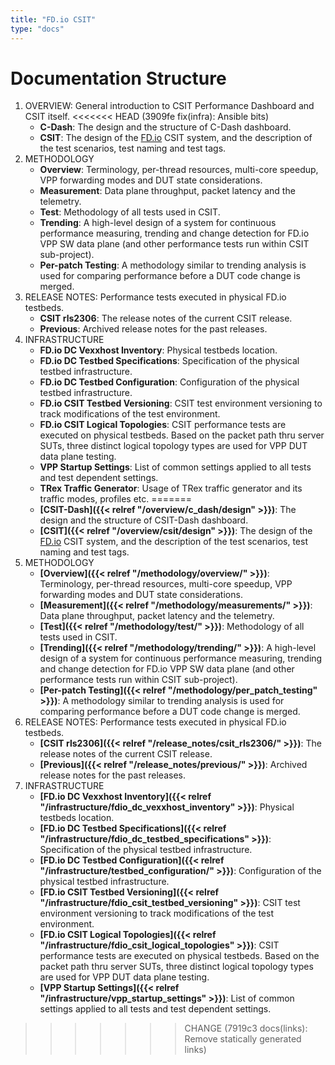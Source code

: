 ```yaml
---
title: "FD.io CSIT"
type: "docs"
---
```


# Documentation Structure

1. OVERVIEW: General introduction to CSIT Performance Dashboard and CSIT itself.
<<<<<<< HEAD   (3909fe fix(infra): Ansible bits)
   - **C-Dash**: The design and the structure of C-Dash dashboard.
   - **CSIT**: The design of the [FD.io](https://fd.io/) CSIT system, and the
     description of the test scenarios, test naming and test tags.
2. METHODOLOGY
   - **Overview**: Terminology, per-thread resources, multi-core speedup, VPP
     forwarding modes and DUT state considerations.
   - **Measurement**: Data plane throughput, packet latency and the telemetry.
   - **Test**: Methodology of all tests used in CSIT.
   - **Trending**: A high-level design of a system for continuous performance
     measuring, trending and change detection for FD.io VPP SW data plane (and
     other performance tests run within CSIT sub-project).
   - **Per-patch Testing**: A methodology similar to trending analysis is used
     for comparing performance before a DUT code change is merged.
3. RELEASE NOTES: Performance tests executed in physical FD.io testbeds.
   - **CSIT rls2306**: The release notes of the current CSIT release.
   - **Previous**: Archived release notes for the past releases.
4. INFRASTRUCTURE
   - **FD.io DC Vexxhost Inventory**: Physical testbeds location.
   - **FD.io DC Testbed Specifications**: Specification of the physical
     testbed infrastructure.
   - **FD.io DC Testbed Configuration**: Configuration of the physical
     testbed infrastructure.
   - **FD.io CSIT Testbed Versioning**: CSIT test environment versioning to
     track modifications of the test environment.
   - **FD.io CSIT Logical Topologies**: CSIT performance tests are executed on
     physical testbeds. Based on the packet path thru server SUTs, three
     distinct logical topology types are used for VPP DUT data plane testing.
   - **VPP Startup Settings**: List of common settings applied to all tests and
     test dependent settings.
   - **TRex Traffic Generator**: Usage of TRex traffic generator and its traffic
     modes, profiles etc.
=======
   - **[CSIT-Dash]({{< relref "/overview/c_dash/design" >}})**: The design and
     the structure of CSIT-Dash dashboard.
   - **[CSIT]({{< relref "/overview/csit/design" >}})**: The design of the
     [FD.io](https://fd.io/) CSIT system, and the description of the test
     scenarios, test naming and test tags.
2. METHODOLOGY
   - **[Overview]({{< relref "/methodology/overview/" >}})**: Terminology,
     per-thread resources, multi-core speedup, VPP forwarding modes and DUT
     state considerations.
   - **[Measurement]({{< relref "/methodology/measurements/" >}})**: Data plane
     throughput, packet latency and the telemetry.
   - **[Test]({{< relref "/methodology/test/" >}})**: Methodology of all tests
     used in CSIT.
   - **[Trending]({{< relref "/methodology/trending/" >}})**: A high-level
     design of a system for continuous performance measuring, trending and
     change detection for FD.io VPP SW data plane (and other performance tests
     run within CSIT sub-project).
   - **[Per-patch Testing]({{< relref "/methodology/per_patch_testing" >}})**:
     A methodology similar to trending analysis is used for comparing
     performance before a DUT code change is merged.
3. RELEASE NOTES: Performance tests executed in physical FD.io testbeds.
   - **[CSIT rls2306]({{< relref "/release_notes/csit_rls2306/" >}})**: The
     release notes of the current CSIT release.
   - **[Previous]({{< relref "/release_notes/previous/" >}})**: Archived release
     notes for the past releases.
4. INFRASTRUCTURE
   - **[FD.io DC Vexxhost Inventory]({{< relref "/infrastructure/fdio_dc_vexxhost_inventory" >}})**:
     Physical testbeds location.
   - **[FD.io DC Testbed Specifications]({{< relref "/infrastructure/fdio_dc_testbed_specifications" >}})**:
     Specification of the physical testbed infrastructure.
   - **[FD.io DC Testbed Configuration]({{< relref "/infrastructure/testbed_configuration/" >}})**:
     Configuration of the physical testbed infrastructure.
   - **[FD.io CSIT Testbed Versioning]({{< relref "/infrastructure/fdio_csit_testbed_versioning" >}})**:
     CSIT test environment versioning to track modifications of the test
     environment.
   - **[FD.io CSIT Logical Topologies]({{< relref "/infrastructure/fdio_csit_logical_topologies" >}})**:
     CSIT performance tests are executed on physical testbeds. Based on the
     packet path thru server SUTs, three distinct logical topology types are
     used for VPP DUT data plane testing.
   - **[VPP Startup Settings]({{< relref "/infrastructure/vpp_startup_settings" >}})**:
     List of common settings applied to all tests and test dependent settings.
>>>>>>> CHANGE (7919c3 docs(links): Remove statically generated links)
